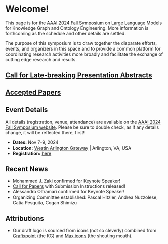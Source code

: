 # Welcome!
This page is for the [AAAI 2024 Fall Symposium](https://aaai.org/conference/fall-symposia/fss24/) on Large Language Models for Knowledge Graph and Ontology Engineering. More information is forthcoming as the schedule and other details are settled.

The purpose of this symposium is to draw together the disparate efforts, events, and organizers in this space and to provide a common platform for coordinating research activities more broadly and facilitate the exchange of cutting edge research and results.

## [Call for Late-breaking Presentation Abstracts](./lbcfp)

## [Accepted Papers](./accepted.md)

## Event Details
All details (registration, venue, attendance) are available on the [AAAI 2024 Fall Symposium website](https://aaai.org/conference/fall-symposia/fss24/). Please be sure to double check, as if any details change, it will be reflected there, first!
* **Dates:** Nov 7-9, 2024
* **Location:**  [Westin Arlington Gateway](https://www.marriott.com/events/start.mi?id=1710512023934&key=GRP) | Arlington, VA, USA
* **Registration:** [here](https://aaai.getregistered.net/2024-fall-symposium)

## Recent News
* Mohammed J. Zaki confirmed for Keynote Speaker!
* [Call for Papers](./cfp) with Submission Instructions released!
* Alessandro Oltramari confirmed for Keynote Speaker!
* Organizing Committee established: Pascal Hitzler, Andrea Nuzzolese, Catia Pesquita, Cogan Shimizu

## Attributions
* Our draft logo is sourced from icons (not so cleverly) combined from [Grafixpoint](https://www.flaticon.com/authors/grafixpoint) (the KG) and [Max.icons](https://www.flaticon.com/authors/maxicons) (the shouting mouth).
